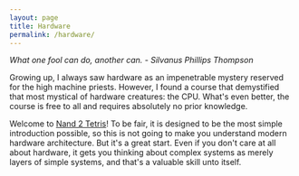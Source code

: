 ```yaml
---
layout: page
title: Hardware
permalink: /hardware/
---
```


*What one fool can do, another can. - Silvanus Phillips Thompson*

Growing up, I always saw hardware as an impenetrable mystery reserved for the high machine priests.
However, I found a course that demystified that most mystical of hardware creatures: the CPU.
What's even better, the course is free to all and requires absolutely no prior knowledge.

Welcome to <a name="n2t">[Nand 2 Tetris](https://www.nand2tetris.org/)</a>! To be fair, it is designed to
be the most simple introduction possible, so this is not going to make you understand
modern hardware architecture. But it's a great start. Even if you don't care at all
about hardware, it gets you thinking about complex systems as merely layers of simple
systems, and that's a valuable skill unto itself.